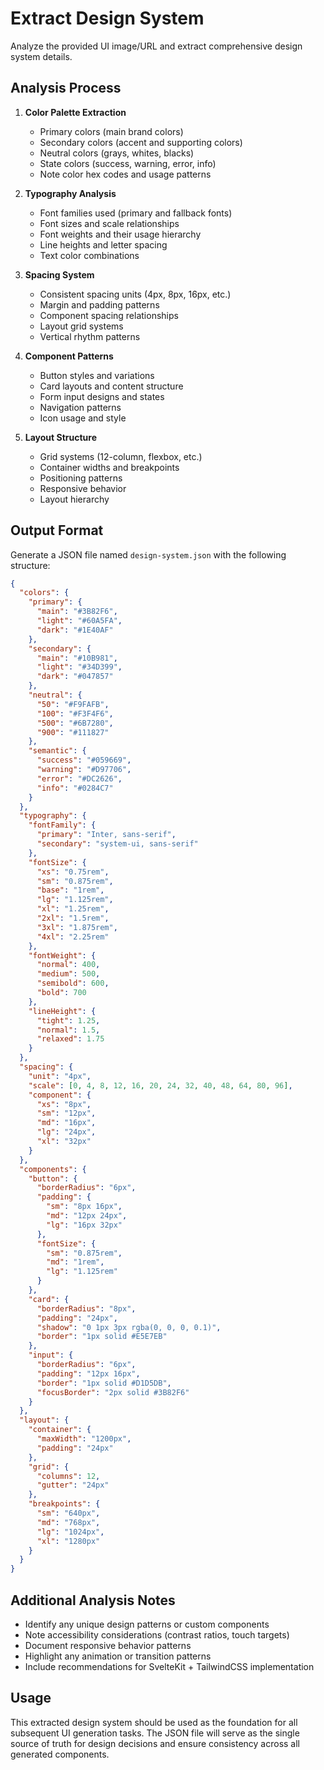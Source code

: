# Extract Design System

Analyze the provided UI image/URL and extract comprehensive design system details.

## Analysis Process

1. **Color Palette Extraction**
   - Primary colors (main brand colors)
   - Secondary colors (accent and supporting colors)
   - Neutral colors (grays, whites, blacks)
   - State colors (success, warning, error, info)
   - Note color hex codes and usage patterns

2. **Typography Analysis**
   - Font families used (primary and fallback fonts)
   - Font sizes and scale relationships
   - Font weights and their usage hierarchy
   - Line heights and letter spacing
   - Text color combinations

3. **Spacing System**
   - Consistent spacing units (4px, 8px, 16px, etc.)
   - Margin and padding patterns
   - Component spacing relationships
   - Layout grid systems
   - Vertical rhythm patterns

4. **Component Patterns**
   - Button styles and variations
   - Card layouts and content structure
   - Form input designs and states
   - Navigation patterns
   - Icon usage and style

5. **Layout Structure**
   - Grid systems (12-column, flexbox, etc.)
   - Container widths and breakpoints
   - Positioning patterns
   - Responsive behavior
   - Layout hierarchy

## Output Format

Generate a JSON file named `design-system.json` with the following structure:

```json
{
  "colors": {
    "primary": {
      "main": "#3B82F6",
      "light": "#60A5FA",
      "dark": "#1E40AF"
    },
    "secondary": {
      "main": "#10B981",
      "light": "#34D399",
      "dark": "#047857"
    },
    "neutral": {
      "50": "#F9FAFB",
      "100": "#F3F4F6",
      "500": "#6B7280",
      "900": "#111827"
    },
    "semantic": {
      "success": "#059669",
      "warning": "#D97706",
      "error": "#DC2626",
      "info": "#0284C7"
    }
  },
  "typography": {
    "fontFamily": {
      "primary": "Inter, sans-serif",
      "secondary": "system-ui, sans-serif"
    },
    "fontSize": {
      "xs": "0.75rem",
      "sm": "0.875rem",
      "base": "1rem",
      "lg": "1.125rem",
      "xl": "1.25rem",
      "2xl": "1.5rem",
      "3xl": "1.875rem",
      "4xl": "2.25rem"
    },
    "fontWeight": {
      "normal": 400,
      "medium": 500,
      "semibold": 600,
      "bold": 700
    },
    "lineHeight": {
      "tight": 1.25,
      "normal": 1.5,
      "relaxed": 1.75
    }
  },
  "spacing": {
    "unit": "4px",
    "scale": [0, 4, 8, 12, 16, 20, 24, 32, 40, 48, 64, 80, 96],
    "component": {
      "xs": "8px",
      "sm": "12px",
      "md": "16px",
      "lg": "24px",
      "xl": "32px"
    }
  },
  "components": {
    "button": {
      "borderRadius": "6px",
      "padding": {
        "sm": "8px 16px",
        "md": "12px 24px",
        "lg": "16px 32px"
      },
      "fontSize": {
        "sm": "0.875rem",
        "md": "1rem",
        "lg": "1.125rem"
      }
    },
    "card": {
      "borderRadius": "8px",
      "padding": "24px",
      "shadow": "0 1px 3px rgba(0, 0, 0, 0.1)",
      "border": "1px solid #E5E7EB"
    },
    "input": {
      "borderRadius": "6px",
      "padding": "12px 16px",
      "border": "1px solid #D1D5DB",
      "focusBorder": "2px solid #3B82F6"
    }
  },
  "layout": {
    "container": {
      "maxWidth": "1200px",
      "padding": "24px"
    },
    "grid": {
      "columns": 12,
      "gutter": "24px"
    },
    "breakpoints": {
      "sm": "640px",
      "md": "768px",
      "lg": "1024px",
      "xl": "1280px"
    }
  }
}
```

## Additional Analysis Notes

- Identify any unique design patterns or custom components
- Note accessibility considerations (contrast ratios, touch targets)
- Document responsive behavior patterns
- Highlight any animation or transition patterns
- Include recommendations for SvelteKit + TailwindCSS implementation

## Usage

This extracted design system should be used as the foundation for all subsequent UI generation tasks. The JSON file will serve as the single source of truth for design decisions and ensure consistency across all generated components. 